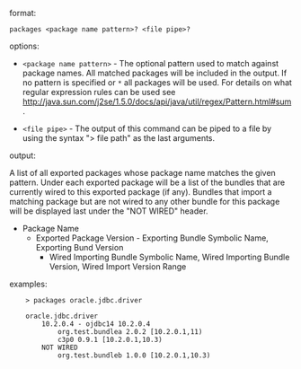 format:

`packages <package name pattern>? <file pipe>?`

options:

  * `<package name pattern>` -  The optional pattern used to match against package names. All matched packages will be included in the output. If no pattern is specified or `*` all packages will be used. For details on what regular expression rules can be used see http://java.sun.com/j2se/1.5.0/docs/api/java/util/regex/Pattern.html#sum.

  * `<file pipe>` - The output of this command can be piped to a file by using the syntax "> file path" as the last arguments.

output:

A list of all exported packages whose package name matches the given pattern. Under each exported package will be a list of the bundles that are currently wired to this exported package (if any). Bundles that import a matching package but are not wired to any other bundle for this package will be displayed last under the "NOT WIRED" header.

  * Package Name
    * Exported Package Version - Exporting Bundle Symbolic Name, Exporting Bund Version
      * Wired Importing Bundle Symbolic Name, Wired Importing Bundle Version, Wired Import Version Range

examples:
```
    > packages oracle.jdbc.driver                
    
    oracle.jdbc.driver
        10.2.0.4 - ojdbc14 10.2.0.4
            org.test.bundlea 2.0.2 [10.2.0.1,11)
            c3p0 0.9.1 [10.2.0.1,10.3)
        NOT WIRED
            org.test.bundleb 1.0.0 [10.2.0.1,10.3)
```